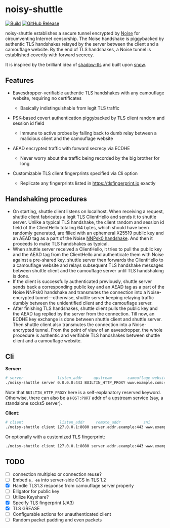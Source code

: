 # noisy-shuttle

[![Build](https://github.com/Gowee/noisy-shuttle/actions/workflows/build.yml/badge.svg)](https://github.com/Gowee/noisy-shuttle/actions/workflows/build.yml)
[![GitHub Release](https://img.shields.io/github/release/Gowee/noisy-shuttle.svg?style=flat)]()  

<!--noisy-shuttle establishes a secure tunnel encrypted by Noise for circumventing Internet censorship. It starts with replicating authentic TLS handshakes of a camouflage website. Along with the TLS handshaks, a covert authentication and DH key exchange is piggybacked by the client random and session id field in TLS ClientHello messages.-->

noisy-shuttle establishes a secure tunnel encrypted by [Noise](http://noiseprotocol.org/) for circumventing Internet censorship. The Noise handshake is piggybacked by authentic TLS handshakes relayed by the server between the client and a camouflage website. By the end of TLS handshakes, a Noise tunnel is established covertly with forward secrecy.

It is inspired by the brilliant idea of [shadow-tls](https://github.com/ihciah/shadow-tls) and built upon [snow](https://github.com/mcginty/snow).

<!-- ## Core Idea
Internet censorship nowadays involves with passive analysis of traffic and [active probes](https://gfw.report/blog/ss_advise/en/) targetting at servers providing tunneling/proxy services. shadowsocks [manages](https://github.com/shadowsocks/shadowsocks-org/issues/196) to be indistinguishable by making its traffic look as random as possible. It works pretty well even though there is rumor that network traffic of unidentified protocols are possibly suspected and hence intereven 
Like [trojan](https://github.com/trojan-gfw/trojan), noisy-shuttle aims at making its traffic indistinguishable from typical TLS. But instead of setting up a TLS server with a certificate, noisy-shuttle client and server copies TLS handshakes from a widely-used camouflage website. So by handshaking once, we 
noisy-shuttle is essentially shadow-tls + trojan + shadowsocks. -->

## Features
<!-- ✨ -->
- Eavesdropper-verifiable authentic TLS handshakes with any camouflage website, requiring no certificates
  - Basically indistinguishable from legit TLS traffic

- PSK-based covert authentication piggybacked by TLS client random and session id field
  - Immune to active probes by falling back to dumb relay between a malicious client and the camouflage website

- AEAD encrypted traffic with forward secrecy via ECDHE
  - Never worry about the traffic being recorded by the big brother for long

- Customizable TLS client fingerprints specified via Cli option
  - Replicate any fingerprints listed in https://tlsfingerprint.io exactly

## Handshaking procedures
- On starting, shuttle client listens on localhost. When receiving a request, shuttle client fabricates a legit TLS ClientHello and sends it to shuttle server. Unlike a typical TLS handshake, the client random and session id field of the ClientHello totaling 64 bytes, which should have been randomly generated, are filled with an ephemeral X25519 public key and an AEAD tag as a part of the Noise [NNPsk0 handshake](https://noiseexplorer.com/patterns/NNpsk0/). And then it proceeds to make TLS handshakes as typical.
- When shuttle server received a ClientHello, it tries to pull the public key and the AEAD tag from the ClientHello and authenticate them with Noise against a pre-shared key. shuttle server then forwards the ClientHello to a camouflage website and relays subsequent TLS handshake messages between shuttle client and the camouflage server until TLS handshaking is done.
- If the client is successfully authenticated previously, shuttle server sends back a corresponding public key and an AEAD tag as a part of the Noise NNPsk0 handshake and transmutes the connection into a Noise-encrypted tunnel—otherwise, shuttle server keeping relaying traffic dumbly between the unidentified client and the camouflage server.
- After finishing TLS handshakes, shuttle client pulls the public key and the AEAD tag replied by the server from the connection. Till now, an ECDHE key exchange is done between shuttle client and shuttle server. Then shuttle client also transmutes the connection into a Noise-encrypted tunnel. From the point of view of an eavesdropper, the whole procedure is authentic and verifiable TLS handshakes between shuttle client and a camouflage website.

## Cli

**Server:**
```sh
# server               listen_addr     upstream       camouflage website  password
./noisy-shuttle server 0.0.0.0:443 BUILTIN_HTTP_PROXY www.example.com:443 Teap0taa
```

Note that `BUILTIN_HTTP_PROXY` here is a self-explanatory reserved keyword. Otherwise, there can also be a `HOST:PORT` addr of a upstream service (say, a standalone socks5 server).

**Client:**
```sh
# client                listen_addr     remote_addr          sni       password
./noisy-shuttle client 127.0.0.1:8080 server.addr.example:443 www.example.com Teap0taa
```

Or optionally with a customized TLS fingerprint:
```sh
./noisy-shuttle client 127.0.0.1:8080 server.addr.example:443 www.example.com Teap0taa --tls-ja3 769,2570-4865-4866-4867-49195-49199-49196-49200-52393-52392-49171-49172-156-157-47-53,2570-0-23-65281-10-11-35-16-5-13-18-51-45-43-27-17513-2570-21,2570-29-23-24,0 --tls-alpn h2,http/1.1 --tls-sigalgos 1027,2052,1025,1283,2053,1281,2054,1537 --tls-versions 2570,772,771 --tls-keyshare 2570
```

<!--
Example fingerprints:

https://tlsfingerprint.io/id/e47eae8f8c4887b6: `--tls-ja3 769,2570-4865-4866-4867-49195-49199-49196-49200-52393-52392-49171-49172-156-157-47-53,2570-0-23-65281-10-11-35-16-5-13-18-51-45-43-27-17513-2570-21,2570-29-23-24,0 -p 1 --tls-alpn h2,http/1.1 --tls-sigalgos 1027,2052,1025,1283,2053,1281,2054,1537 --tls-versions 2570,772,771 --tls-keyshare 2570,29`


- Some mobile browser: `771,4865-4866-4867-49195-49199-49196-49200-52393-52392-49171-49172-156-157-47-53,0-23-65281-10-11-35-16-5-13-18-51-45-43-17513-21,29-23-24,0`
- Google Chrome: `771,4865-4866-4867-49195-49199-49196-49200-52393-52392-49171-49172-156-157-47-53,23-65281-10-11-35-16-5-13-18-51-45-43-27-17513-21,29-23-24,0`
-->

## TODO
- [ ] connection multiplex or connection reuse?
- [ ] Embed `e, ee` into server-side CCS in TLS 1.2
- [x] Handle TLS1.3 response from camouflage server properly
- [ ] Elligator for public key
- [ ] Utilize Keyshare?
- [x] Specify TLS fingerprint (JA3)
- [x] TLS GREASE
- [ ] Configurable actions for unauthenticated client
- [ ] Random packet padding and even packets
